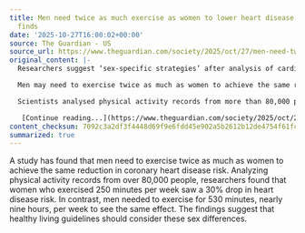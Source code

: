 ```yaml
---
title: Men need twice as much exercise as women to lower heart disease risk, study
  finds
date: '2025-10-27T16:00:02+00:00'
source: The Guardian - US
source_url: https://www.theguardian.com/society/2025/oct/27/men-need-twice-as-much-exercise-as-women-to-lower-heart-disease-risk-study-finds
original_content: |-
  Researchers suggest ‘sex-specific strategies’ after analysis of cardiovascular health improvements

  Men may need to exercise twice as much as women to achieve the same reduction in coronary heart disease risk, according to researchers, who say healthy living guidelines should take account of the sex differences.

  Scientists analysed physical activity records from more than 80,000 people and found that the risk of heart disease fell 30% in women who clocked up 250 minutes of exercise each week. In contrast, men needed to reach 530 minutes, or nearly nine hours, a week to see the same effect.

   [Continue reading...](https://www.theguardian.com/society/2025/oct/27/men-need-twice-as-much-exercise-as-women-to-lower-heart-disease-risk-study-finds)
content_checksum: 7092c3a2df3f4448d69f9e6fdd45e902a5b2612b12de4754f61fc1f24b115865
summarized: true
---
```


A study has found that men need to exercise twice as much as women to achieve the same reduction in coronary heart disease risk. Analyzing physical activity records from over 80,000 people, researchers found that women who exercised 250 minutes per week saw a 30% drop in heart disease risk. In contrast, men needed to exercise for 530 minutes, nearly nine hours, per week to see the same effect. The findings suggest that healthy living guidelines should consider these sex differences.